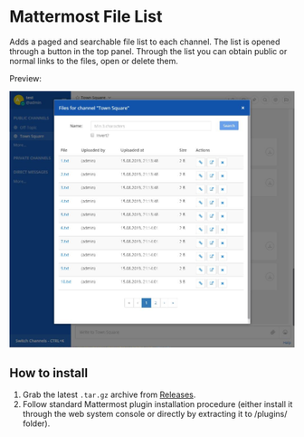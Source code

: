 # Mattermost File List

Adds a paged and searchable file list to each channel.
The list is opened through a button in the top panel.
Through the list you can obtain public or normal links to the files, open or delete them.

Preview:

![Sample list](docs/img/list.jpg)


## How to install

1. Grab the latest `.tar.gz` archive from [Releases](https://github.com/Amonith/mattermost-file-list/releases).
2. Follow standard Mattermost plugin installation procedure (either install it through the web system console or directly by extracting it to /plugins/ folder).

